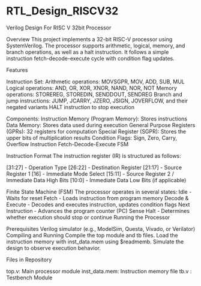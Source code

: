 # RTL_Design_RISCV32
Verilog Design For RISC V 32bit Processor

Overview
This project implements a 32-bit RISC-V processor using SystemVerilog. The processor supports arithmetic, logical, memory, and branch operations, as well as a halt instruction. It follows a simple instruction fetch-decode-execute cycle with condition flag updates.

Features

Instruction Set:
Arithmetic operations: MOVSGPR, MOV, ADD, SUB, MUL
Logical operations: AND, OR, XOR, XNOR, NAND, NOR, NOT
Memory operations: STOREREG, STOREDIN, SENDDOUT, SENDREG
Branch and jump instructions: JUMP, JCARRY, JZERO, JSIGN, JOVERFLOW, and their negated variants
HALT instruction to stop execution

Components:
Instruction Memory (Program Memory): Stores instructions
Data Memory: Stores data used during execution
General Purpose Registers (GPRs): 32 registers for computation
Special Register (SGPR): Stores the upper bits of multiplication results
Condition Flags: Sign, Zero, Carry, Overflow
Instruction Fetch-Decode-Execute FSM

Instruction Format
The instruction register (IR) is structured as follows:

[31:27] - Operation Type
[26:22] - Destination Register
[21:17] - Source Register 1
[16]    - Immediate Mode Select
[15:11] - Source Register 2 / Immediate Data High Bits
[10:0]  - Immediate Data Low Bits (if applicable)

Finite State Machine (FSM)
The processor operates in several states:
Idle - Waits for reset
Fetch - Loads instruction from program memory
Decode & Execute - Decodes and executes instruction, updates condition flags
Next Instruction - Advances the program counter (PC)
Sense Halt - Determines whether execution should stop or continue
Running the Processor

Prerequisites
Verilog simulator (e.g., ModelSim, Questa, Vivado, or Verilator)
Compiling and Running
Compile the top module and tb files.
Load the instruction memory with inst_data.mem using $readmemb.
Simulate the design to observe execution behavior.

Files in Repository

top.v: Main processor module
inst_data.mem: Instruction memory file
tb.v : Testbench Module


